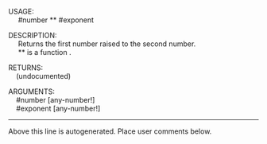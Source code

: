 USAGE:  
&nbsp;&nbsp;&nbsp;&nbsp;&nbsp;#number&nbsp;**&nbsp;#exponent  
  
DESCRIPTION:  
&nbsp;&nbsp;&nbsp;&nbsp;&nbsp;Returns&nbsp;the&nbsp;first&nbsp;number&nbsp;raised&nbsp;to&nbsp;the&nbsp;second&nbsp;number.  
&nbsp;&nbsp;&nbsp;&nbsp;&nbsp;**&nbsp;is&nbsp;a&nbsp;function&nbsp;.  
  
RETURNS:  
&nbsp;&nbsp;&nbsp;&nbsp;(undocumented)  
  
ARGUMENTS:  
&nbsp;&nbsp;&nbsp;&nbsp;#number&nbsp;[any-number!]  
&nbsp;&nbsp;&nbsp;&nbsp;#exponent&nbsp;[any-number!]  
___
Above this line is autogenerated. Place user comments below.